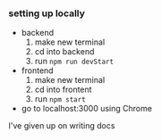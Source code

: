 ### setting up locally

- backend
  1. make new terminal
  2. cd into backend
  3. run ```npm run devStart```
- frontend
  1. make new terminal
  2. cd into frontent
  3. run ```npm start```
- go to localhost:3000 using Chrome

I've given up on writing docs
